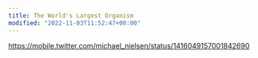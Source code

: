 ```yaml
---
title: The World's Largest Organism
modified: "2022-11-03T11:52:47+00:00"
---
```

https://mobile.twitter.com/michael_nielsen/status/1416049157001842690

 